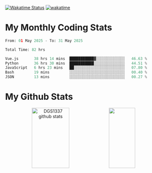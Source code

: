 [![Wakatime Status](https://github.com/noopurphalak/noopurphalak/workflows/wakatime-status-update/badge.svg)](https://github.com/noopurphalak/noopurphalak/actions/workflows/main.yml)
[![wakatime](https://wakatime.com/badge/user/80ace140-ef40-4fdd-b8ed-f3be3d2e1aea.svg)](https://wakatime.com/@80ace140-ef40-4fdd-b8ed-f3be3d2e1aea)

# My Monthly Coding Stats

<!--START_SECTION:waka-->

```python
From: 01 May 2025 - To: 31 May 2025

Total Time: 82 hrs

Vue.js       38 hrs 14 mins  ███████████▓░░░░░░░░░░░░░   46.63 %
Python       36 hrs 30 mins  ███████████░░░░░░░░░░░░░░   44.51 %
JavaScript   6 hrs 23 mins   ██░░░░░░░░░░░░░░░░░░░░░░░   07.80 %
Bash         19 mins         ░░░░░░░░░░░░░░░░░░░░░░░░░   00.40 %
JSON         13 mins         ░░░░░░░░░░░░░░░░░░░░░░░░░   00.27 %
```

<!--END_SECTION:waka-->

# My Github Stats
<div style="text-align: center;">
  <img width="49%" height="195px" src="https://github-readme-stats-sigma-five.vercel.app/api?username=noopurphalak&show_icons=true&count_private=true&hide_border=true&title_color=00FFFF&icon_color=00FFFF&text_color=00FFFF&bg_color=0d1117" alt="DGS1337 github stats" />
  <img width="41%" height="195px" src="https://github-readme-stats-sigma-five.vercel.app/api/top-langs/?username=noopurphalak&layout=compact&hide_border=true&title_color=00FFFF&text_color=00FFFF&bg_color=0d1117" />
</div>
